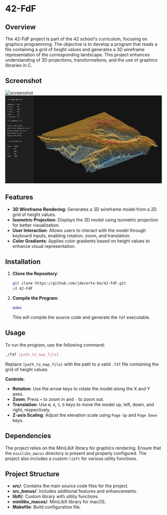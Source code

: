 # 42-FdF

## Overview

The 42-FdF project is part of the 42 school's curriculum, focusing on graphics programming. The objective is to develop a program that reads a file containing a grid of height values and generates a 3D wireframe representation of the corresponding landscape. This project enhances understanding of 3D projections, transformations, and the use of graphics libraries in C.

## Screenshot
![screenshot](map3.png)
![screenshot](map0.png)

## Features

- **3D Wireframe Rendering**: Generates a 3D wireframe model from a 2D grid of height values.
- **Isometric Projection**: Displays the 3D model using isometric projection for better visualization.
- **User Interaction**: Allows users to interact with the model through keyboard inputs, enabling rotation, zoom, and translation.
- **Color Gradients**: Applies color gradients based on height values to enhance visual representation.

## Installation

1. **Clone the Repository**:
   ```bash
   git clone https://github.com/jdecorte-be/42-FdF.git
   cd 42-FdF
   ```

2. **Compile the Program**:
   ```bash
   make
   ```

   This will compile the source code and generate the `fdf` executable.

## Usage

To run the program, use the following command:

```bash
./fdf [path_to_map_file]
```

Replace `[path_to_map_file]` with the path to a valid `.fdf` file containing the grid of height values.

**Controls**:

- **Rotation**: Use the arrow keys to rotate the model along the X and Y axes.
- **Zoom**: Press `+` to zoom in and `-` to zoom out.
- **Translation**: Use `W`, `A`, `S`, `D` keys to move the model up, left, down, and right, respectively.
- **Z-axis Scaling**: Adjust the elevation scale using `Page Up` and `Page Down` keys.

## Dependencies

The project relies on the MiniLibX library for graphics rendering. Ensure that the `minilibx_macos` directory is present and properly configured. The project also includes a custom `libft` for various utility functions.

## Project Structure

- **src/**: Contains the main source code files for the project.
- **src_bonus/**: Includes additional features and enhancements.
- **libft/**: Custom library with utility functions.
- **minilibx_macos/**: MiniLibX library for macOS.
- **Makefile**: Build configuration file.


